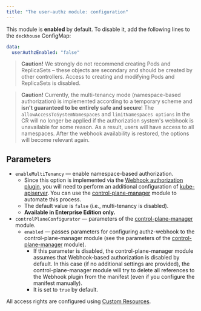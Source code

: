 ```yaml
---
title: "The user-authz module: configuration"
---
```


This module is **enabled** by default. To disable it, add the following lines to the `deckhouse` ConfigMap:

```yaml
data:
  userAuthzEnabled: "false"
```

> **Caution!** We strongly do not recommend creating Pods and ReplicaSets – these objects are secondary and should be created by other controllers. Access to creating and modifying Pods and ReplicaSets is disabled.

> **Caution!** Currently, the multi-tenancy mode (namespace-based authorization) is implemented according to a temporary scheme and **isn't guaranteed to be entirely safe and secure**! The `allowAccessToSystemNamespaces` and `limitNamespaces options` in the CR will no longer be applied if the authorization system's webhook is unavailable for some reason. As a result, users will have access to all namespaces. After the webhook availability is restored, the options will become relevant again.

## Parameters

* `enableMultiTenancy` — enable namespace-based authorization.
  * Since this option is implemented via the [Webhook authorization plugin](https://kubernetes.io/docs/reference/access-authn-authz/webhook/), you will need to perform an additional configuration of [kube-apiserver](usage.html#configuring-kube-apiserver). You can use the [control-plane-manager](../../modules/040-control-plane-manager/) module to automate this process.
  * The default value is `false` (i.e., multi-tenancy is disabled).
  * **Available in Enterprise Edition only.**
* `controlPlaneConfigurator` — parameters of the [control-plane-manager](../../modules/040-control-plane-manager/) module.
  * `enabled` — passes parameters for configuring authz-webhook to the control-plane-manager module (see the parameters of the [control-plane-manager](../../modules/040-control-plane-manager/configuration.html#parameters) module).
    * If this parameter is disabled, the control-plane-manager module assumes that Webhook-based authorization is disabled by default. In this case (if no additional settings are provided), the control-plane-manager module will try to delete all references to the Webhook plugin from the manifest (even if you configure the manifest manually).
    * It is set to `true` by default.

All access rights are configured using [Custom Resources](cr.html).
